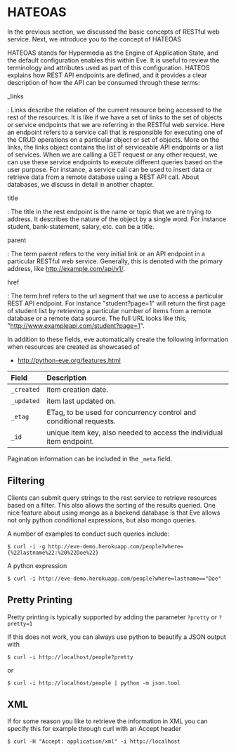 # HATEOAS

In the previous section, we discussed the basic concepts of RESTful
web service. Next, we introduce you to the concept of HATEOAS

HATEOAS stands for Hypermedia as the Engine of Application State, and
the default configuration enables this within Eve. It is useful to
review the terminology and attributes used as part of this
configuration. HATEOS explains how REST API endpoints are defined, and it
provides a clear description of how the API can be consumed through
these terms:

_links

:   Links describe the relation of the current resource being accessed to the rest of the resources. It is like if we have a set of links to
    the set of objects or service endpoints that we are referring in the
    RESTful web service. Here an endpoint refers to a service call that
    is responsible for executing one of the CRUD operations on a
    particular object or set of objects. More on the links, the links object contains the list of serviceable API endpoints or a list of services. When we are calling a GET request or any other request, we can use these service endpoints to execute different queries based on the user purpose. For instance, a service call can be used to insert data or retrieve data from a remote database using a REST API
    call. About databases, we discuss in detail in another chapter.

title

:   The title in the rest endpoint is the name or topic that we are trying to address. It describes the nature of the object by a single word. For instance student, bank-statement, salary, etc. can be a
    title.

parent

:   The term parent refers to the very initial link or an API
    endpoint in a particular RESTful web service. Generally, this is denoted with the primary address, like http://example.com/api/v1/.

href

:   The term href refers to the url segment that we use to access a particular REST API endpoint. For instance "student?page=1" will
    return the first page of student list by retrieving a particular number of items from a remote database or a remote data source. The
    full URL looks like this,
    "http://www.exampleapi.com/student?page=1".

In addition to these fields, eve automatically create the following
information when resources are created as showcased of

* <http://python-eve.org/features.html>

| Field    |    Description|
| :------ | :------- |
|  `_created` |  item creation date.
|  `_updated` |  item last updated on.
|  `_etag`    |  ETag, to be used for concurrency control and conditional requests.
|  `_id`      |  unique item key, also needed to access the individual item endpoint.

Pagination information can be included in the `_meta` field.

## Filtering

Clients can submit query strings to the rest service to retrieve
resources based on a filter. This also allows the sorting of the results
queried. One nice feature about using mongo as a backend database is
that Eve allows not only python conditional expressions, but also mongo
queries.

A number of examples to conduct such queries include:

    $ curl -i -g http://eve-demo.herokuapp.com/people?where={%22lastname%22:%20%22Doe%22}

A python expression

    $ curl -i http://eve-demo.herokuapp.com/people?where=lastname=="Doe"

## Pretty Printing

Pretty printing is typically supported by adding the parameter `?pretty`
or `?pretty=1`

If this does not work, you can always use python to beautify a JSON
output with

    $ curl -i http://localhost/people?pretty

or

    $ curl -i http://localhost/people | python -m json.tool

## XML

If for some reason you like to retrieve the information in XML you can
specify this for example through curl with an Accept header

    $ curl -H "Accept: application/xml" -i http://localhost
